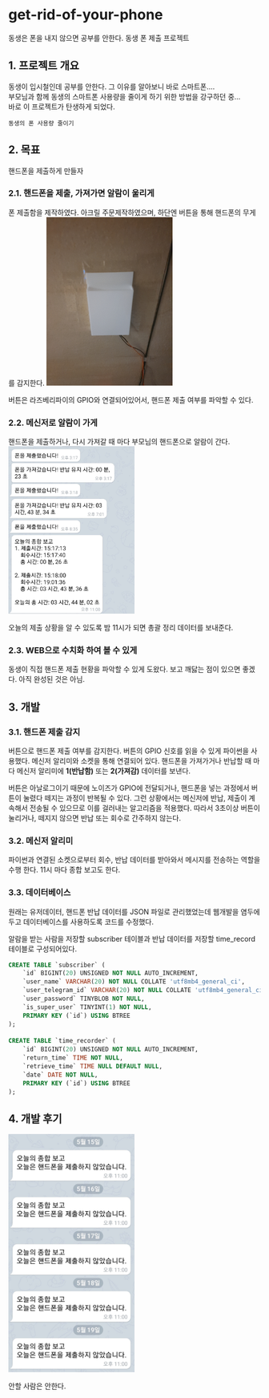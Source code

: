 # get-rid-of-your-phone
동생은 폰을 내지 않으면 공부를 안한다. 동생 폰 제출 프로젝트

## 1. 프로젝트 개요
동생이 입시철인데 공부를 안한다. 그 이유를 알아보니 바로 스마트폰....  
부모님과 함께 동생의 스마트폰 사용량을 줄이게 하기 위한 방법을 강구하던 중...  
바로 이 프로젝트가 탄생하게 되었다.

    동생의 폰 사용량 줄이기

## 2. 목표
핸드폰을 제출하게 만들자
### 2.1. 핸드폰을 제출, 가져가면 알람이 울리게
폰 제출함을 제작하였다. 아크릴 주문제작하였으며, 하단엔 버튼을 통해 핸드폰의 무게를 감지한다.
<img src="./img/1.jpg" width="50%"/>

버튼은 라즈베리파이의 GPIO와 연결되어있어서, 핸드폰 제출 여부를 파악할 수 있다.

### 2.2. 메신저로 알람이 가게
핸드폰을 제출하거나, 다시 가져갈 때 마다 부모님의 핸드폰으로 알람이 간다.
<img src="./img/2.jpg" width="50%"/>

오늘의 제출 상황을 알 수 있도록 밤 11시가 되면 총괄 정리 데이터를 보내준다.

### 2.3. WEB으로 수치화 하여 볼 수 있게
동생이 직접 핸드폰 제출 현황을 파악할 수 있게 도왔다. 보고 깨닳는 점이 있으면 좋겠다.  아직 완성된 것은 아님.

## 3. 개발
### 3.1. 핸드폰 제출 감지
버튼으로 핸드폰 제출 여부를 감지한다. 버튼의 GPIO 신호를 읽을 수 있게 파이썬을 사용했다. 메신저 알리미와 소켓을 통해 연결되어 있다. 핸드폰을 가져가거나 반납할 때 마다 메신저 알리미에 <strong>1(반납함)</strong> 또는 <strong>2(가져감)</strong> 데이터를 보낸다.  

버튼은 아날로그이기 때문에 노이즈가 GPIO에 전달되거나, 핸드폰을 넣는 과정에서 버튼이 눌렸다 떼지는 과정이 반복될 수 있다. 그런 상황에서는 메신저에 반납, 제출이 계속해서 전송될 수 있으므로 이를 걸러내는 알고리즘을 적용했다. 따라서 3초이상 버튼이 눌리거나, 떼지지 않으면 반납 또는 회수로 간주하지 않는다.

### 3.2. 메신저 알리미
파이썬과 연결된 소켓으로부터 회수, 반납 데이터를 받아와서 메시지를 전송하는 역할을 수행 한다. 11시 마다 종합 보고도 한다.  

### 3.3. 데이터베이스
원래는 유저데이터, 핸드폰 반납 데이터를 JSON 파일로 관리했었는데 웹개발을 염두에 두고 데이터베이스를 사용하도록 코드를 수정했다.

알람을 받는 사람을 저장할 subscriber 테이블과 반납 데이터를 저장할 time_record 테이블로 구성되어있다.
```SQL
CREATE TABLE `subscriber` (
	`id` BIGINT(20) UNSIGNED NOT NULL AUTO_INCREMENT,
	`user_name` VARCHAR(20) NOT NULL COLLATE 'utf8mb4_general_ci',
	`user_telegram_id` VARCHAR(20) NOT NULL COLLATE 'utf8mb4_general_ci',
	`user_password` TINYBLOB NOT NULL,
	`is_super_user` TINYINT(1) NOT NULL,
	PRIMARY KEY (`id`) USING BTREE
);

CREATE TABLE `time_recorder` (
	`id` BIGINT(20) UNSIGNED NOT NULL AUTO_INCREMENT,
	`return_time` TIME NOT NULL,
	`retrieve_time` TIME NULL DEFAULT NULL,
	`date` DATE NOT NULL,
	PRIMARY KEY (`id`) USING BTREE
);
```

## 4. 개발 후기
<img src="./img/3.jpg" width="50%"/>

안할 사람은 안한다.
